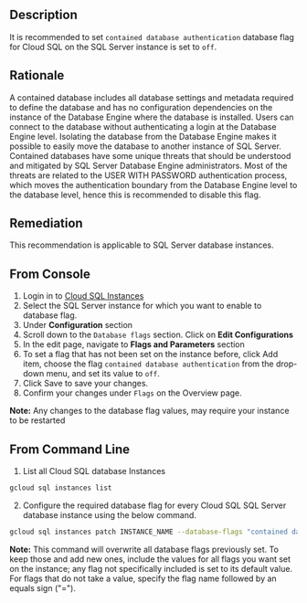 ## Description

It is recommended to set `contained database authentication` database flag for Cloud SQL on the SQL Server instance is set to `off`.

## Rationale

A contained database includes all database settings and metadata required to define the database and has no configuration dependencies on the instance of the Database Engine where the database is installed. Users can connect to the database without authenticating a login at the Database Engine level. Isolating the database from the Database Engine makes it possible to easily move the database to another instance of SQL Server. Contained databases have some unique threats that should be understood and mitigated by SQL Server Database Engine administrators. Most of the threats are related to the USER WITH PASSWORD authentication process, which moves the authentication boundary from the Database Engine level to the database level, hence this is recommended to disable this flag.

## Remediation

This recommendation is applicable to SQL Server database instances.

## From Console

1. Login in to [Cloud SQL Instances](https://console.cloud.google.com/sql/instances)
2. Select the SQL Server instance for which you want to enable to database flag.
3. Under **Configuration** section
4. Scroll down to the `Database flags` section. Click on **Edit Configurations**
5. In the edit page, navigate to **Flags and Parameters** section
6. To set a flag that has not been set on the instance before, click Add item, choose the flag `contained database authentication` from the drop-down menu, and set its value to `off`.
7. Click Save to save your changes.
8. Confirm your changes under `Flags` on the Overview page.

**Note:** Any changes to the database flag values, may require your instance to be restarted

## From Command Line

1. List all Cloud SQL database Instances

```bash
gcloud sql instances list
```

2. Configure the required database flag for every Cloud SQL SQL Server database instance using the below command.

```bash
gcloud sql instances patch INSTANCE_NAME --database-flags "contained database authentication=off"
```

**Note:** This command will overwrite all database flags previously set. To keep those and add new ones, include the values for all flags you want set on the
instance; any flag not specifically included is set to its default value. For flags that do not take a value, specify the flag name followed by an equals
sign ("=").
